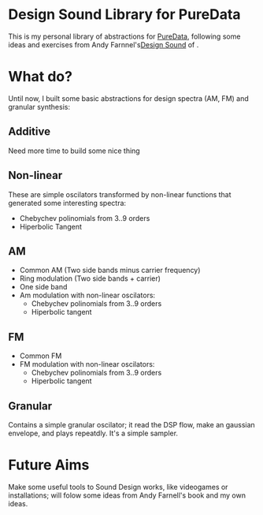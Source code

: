 # Design Sound Library for PureData

This is my personal library of abstractions for [PureData](http://puredata.info/), following some ideas and exercises from Andy Farnnel's[Design Sound](http://mitpress.mit.edu/books/designing-sound) of .

# What do?

Until now, I built some basic abstractions for design spectra (AM, FM) and granular synthesis:

## Additive

Need more time to build some nice thing

## Non-linear

These are simple oscilators transformed by non-linear functions that generated some interesting spectra:

- Chebychev polinomials from 3..9 orders
- Hiperbolic Tangent

## AM

- Common AM (Two side bands minus carrier frequency)
- Ring modulation (Two side bands  + carrier)
- One side band
- Am modulation with non-linear oscilators:
  - Chebychev polinomials from 3..9 orders
  - Hiperbolic tangent

## FM

- Common FM 
- FM modulation with non-linear oscilators:
  - Chebychev polinomials from 3..9 orders
  - Hiperbolic tangent

## Granular

Contains a simple granular oscilator; it read the DSP flow, make an gaussian envelope, and plays repeatdly. It's a simple sampler.

# Future Aims

Make some useful tools to Sound Design works, like videogames or installations; will folow some ideas from Andy Farnell's book and my own ideas.



